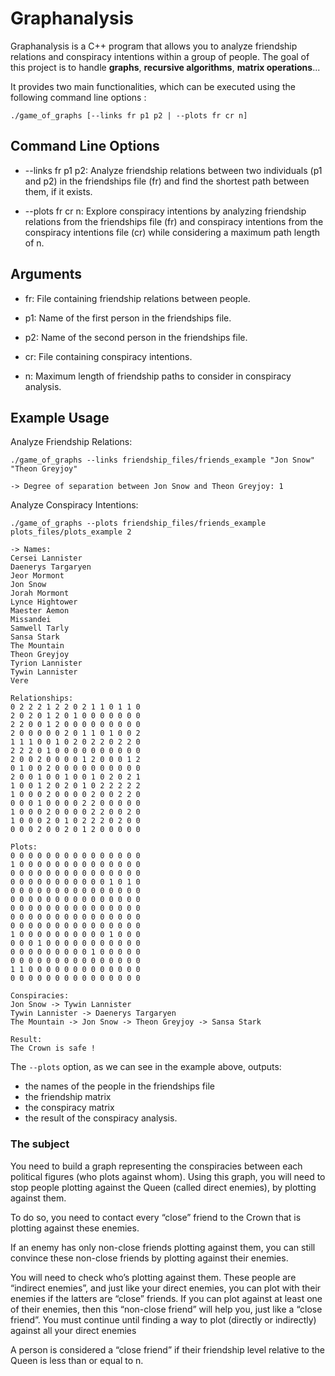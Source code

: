 # Graphanalysis

Graphanalysis is a C++ program that allows you to analyze friendship relations and conspiracy intentions within a group of people.
The goal of this project is to handle **graphs**, **recursive algorithms**, **matrix operations**...

It provides two main functionalities, which can be executed using the following command line options :

```shell
./game_of_graphs [--links fr p1 p2 | --plots fr cr n]
```

## Command Line Options
- --links fr p1 p2: Analyze friendship relations between two individuals (p1 and p2) in the friendships file (fr) and find the shortest path between them, if it exists.

- --plots fr cr n: Explore conspiracy intentions by analyzing friendship relations from the friendships file (fr) and conspiracy intentions from the conspiracy intentions file (cr) while considering a maximum path length of n.

## Arguments
- fr: File containing friendship relations between people.

- p1: Name of the first person in the friendships file.

- p2: Name of the second person in the friendships file.

- cr: File containing conspiracy intentions.

- n: Maximum length of friendship paths to consider in conspiracy analysis.

## Example Usage
Analyze Friendship Relations:
```shell
./game_of_graphs --links friendship_files/friends_example "Jon Snow" "Theon Greyjoy"

-> Degree of separation between Jon Snow and Theon Greyjoy: 1
```

Analyze Conspiracy Intentions:
```shell
./game_of_graphs --plots friendship_files/friends_example plots_files/plots_example 2

-> Names:
Cersei Lannister
Daenerys Targaryen
Jeor Mormont
Jon Snow
Jorah Mormont
Lynce Hightower
Maester Aemon
Missandei
Samwell Tarly
Sansa Stark
The Mountain
Theon Greyjoy
Tyrion Lannister
Tywin Lannister
Vere

Relationships:
0 2 2 2 1 2 2 0 2 1 1 0 1 1 0
2 0 2 0 1 2 0 1 0 0 0 0 0 0 0
2 2 0 0 1 2 0 0 0 0 0 0 0 0 0
2 0 0 0 0 0 2 0 1 1 0 1 0 0 2
1 1 1 0 0 1 0 2 0 2 2 0 2 2 0
2 2 2 0 1 0 0 0 0 0 0 0 0 0 0
2 0 0 2 0 0 0 0 1 2 0 0 0 1 2
0 1 0 0 2 0 0 0 0 0 0 0 0 0 0
2 0 0 1 0 0 1 0 0 1 0 2 0 2 1
1 0 0 1 2 0 2 0 1 0 2 2 2 2 2
1 0 0 0 2 0 0 0 0 2 0 0 2 2 0
0 0 0 1 0 0 0 0 2 2 0 0 0 0 0
1 0 0 0 2 0 0 0 0 2 2 0 0 2 0
1 0 0 0 2 0 1 0 2 2 2 0 2 0 0
0 0 0 2 0 0 2 0 1 2 0 0 0 0 0

Plots:
0 0 0 0 0 0 0 0 0 0 0 0 0 0 0
1 0 0 0 0 0 0 0 0 0 0 0 0 0 0
0 0 0 0 0 0 0 0 0 0 0 0 0 0 0
0 0 0 0 0 0 0 0 0 0 0 1 0 1 0
0 0 0 0 0 0 0 0 0 0 0 0 0 0 0
0 0 0 0 0 0 0 0 0 0 0 0 0 0 0
0 0 0 0 0 0 0 0 0 0 0 0 0 0 0
0 0 0 0 0 0 0 0 0 0 0 0 0 0 0
0 0 0 0 0 0 0 0 0 0 0 0 0 0 0
1 0 0 0 0 0 0 0 0 0 0 1 0 0 0
0 0 0 1 0 0 0 0 0 0 0 0 0 0 0
0 0 0 0 0 0 0 0 0 1 0 0 0 0 0
0 0 0 0 0 0 0 0 0 0 0 0 0 0 0
1 1 0 0 0 0 0 0 0 0 0 0 0 0 0
0 0 0 0 0 0 0 0 0 0 0 0 0 0 0

Conspiracies:
Jon Snow -> Tywin Lannister
Tywin Lannister -> Daenerys Targaryen
The Mountain -> Jon Snow -> Theon Greyjoy -> Sansa Stark

Result:
The Crown is safe !
```

The `--plots` option, as we can see in the example above, outputs:
- the names of the people in the friendships file
- the friendship matrix
- the conspiracy matrix
- the result of the conspiracy analysis.


### The subject

You need to build a graph representing the conspiracies between each political figures (who plots against
whom). Using this graph, you will need to stop people plotting against the Queen (called direct enemies),
by plotting against them.

To do so, you need to contact every “close” friend to the Crown that is plotting against these enemies.

If an enemy has only non-close friends plotting against them, you can still convince these non-close friends by
plotting against their enemies.

You will need to check who’s plotting against them. These people are “indirect enemies”, and just like your
direct enemies, you can plot with their enemies if the latters are “close” friends. If you can plot against at
least one of their enemies, then this “non-close friend” will help you, just like a “close friend”.
You must continue until finding a way to plot (directly or indirectly) against all your direct enemies

A person is considered a “close friend” if their friendship level relative to the Queen is less than or equal to n.